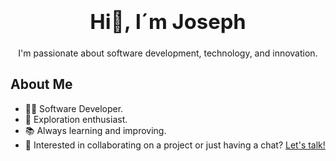 ### <div align= "center"> <h1 align="center">Hi👋, I´m Joseph</h1></div>

<div align= "center">I'm passionate about software development, technology, and innovation.</div>

## About Me
- 👨‍💻 Software Developer.
- 🔭 Exploration enthusiast.
- 📚 Always learning and improving.
- 💬 Interested in collaborating on a project or just having a chat? [Let's talk!](mailto:jsephxy@gmail.com)

<!--
**sephf/sephf** is a ✨ _special_ ✨ repository because its `README.md` (this file) appears on your GitHub profile.

Here are some ideas to get you started:

- 🔭 I’m currently working on ...
- 🌱 I’m currently learning ...
- 👯 I’m looking to collaborate on ...
- 🤔 I’m looking for help with ...
- 💬 Ask me about ...
- 📫 How to reach me: ...
- 😄 Pronouns: ...
- ⚡ Fun fact: ...
-->
